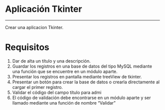 # Aplicación Tkinter
------

Crear una aplicacion Tkinter.

# Requisitos

1. Dar de alta un título y una descripción.
2. Guardar los registros en una base de datos del tipo MySQL mediante una función que
se encuentre en un módulo aparte.
3. Presentar los registros en pantalla mediante treeView de tkinter.
4. Presentar un botón para crear la base de datos o crearla directamente al cargar el
primer registro.
5. Validar el código del campo título para admi
6. El código de validación debe encontrarse en un módulo aparte y ser llamado
mediante una función de nombre “Validar”
